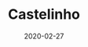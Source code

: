 ---
template: SingleToy
title: Castelinho
status: Featured / Published
date: '2020-02-27'
featuredImage: https://brincadeira.co/products/list_castelinho.png
price: R$180,00
excerpt: >-
  Diversão em dobro com o Tombo Legal!  

  Teste sua pontaria e derrube uma pessoa na piscina de bolinhas, ou seja corajoso para sentar na cadeirinha e ser derrubado.   

  Brinquedo automático com sirene de queda e plataforma lateral.


  **Recomendação:** usuário de até 70kg.
categories:
  - category: Infláveis
meta:
  canonicalLink: 'https://brincadeira.co/brinquedos/castelinho/'
  noindex: false
  title: Castelinho
  description: Hoje é a noite. E isso vai acontecer de novo e de novo. Isso tem que acontecer. Eu sou realmente mais uma pessoa de apartamento.
---